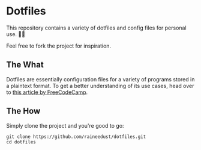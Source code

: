 # Dotfiles

This repository contains a variety of dotfiles and config files for personal use. 👩‍💻

Feel free to fork the project for inspiration.

## The What

Dotfiles are essentially configuration files for a variety of programs stored in a plaintext format. To get a better understanding of its use cases, head over to [this article by FreeCodeCamp](https://www.freecodecamp.org/news/dotfiles-what-is-a-dot-file-and-how-to-create-it-in-mac-and-linux/).

## The How

Simply clone the project and you're good to go:

```git
git clone https://github.com/raineedust/dotfiles.git
cd dotfiles
```
